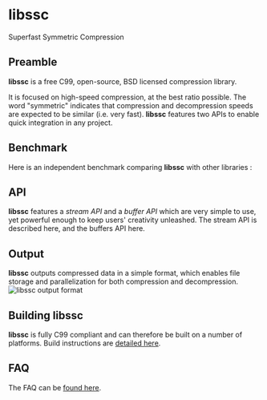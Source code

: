 libssc
======
Superfast Symmetric Compression

Preamble
--------
<b>libssc</b> is a free C99, open-source, BSD licensed compression library.

It is focused on high-speed compression, at the best ratio possible.
The word "symmetric" indicates that compression and decompression speeds are expected to be similar (i.e. very fast).
<b>libssc</b> features two APIs to enable quick integration in any project.

Benchmark
---------
Here is an independent benchmark comparing <b>libssc</b> with other libraries :

API
---
<b>libssc</b> features a *stream API* and a *buffer API* which are very simple to use, yet powerful enough to keep users' creativity unleashed. The stream API is described here, and the buffers API here.

Output
------
<b>libssc</b> outputs compressed data in a simple format, which enables file storage and parallelization for both compression and decompression.
![libssc output format](http://www.centaurean.com/images/ssc_output_format.png)

Building libssc
---------------
<b>libssc</b> is fully C99 compliant and can therefore be built on a number of platforms. Build instructions are <a href=https://github.com/gpnuma/libssc/wiki/Building>detailed here</a>.

FAQ
---
The FAQ can be <a href=https://github.com/gpnuma/libssc/wiki/FAQ>found here</a>.
